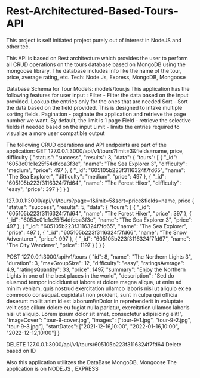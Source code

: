 # Rest-Architectured-Based-Tours-API
This project is self initiated project purely out of interest in NodeJS and other tec.

This API is based on Rest architecture which provides the user to perform all CRUD operations on
the tours database based on MongoDB using the mongoose library. The database includes info like the name of the
tour, price, average rating, etc. Tech: Node.Js, Express, MongoDB, Mongoose

Database Schema for Tour Models: models/tour.js
This application has the following features for user input :
Filter - Filter the data based on the input provided. Lookup the entries only for the ones that are needed
Sort - Sort the data based on the field provided. This is designed to intake multiple sorting fields.
Pagination - paginate the application and retrieve the page number we want. By default, the limit is 1 page
Field - retrieve the selective  fields if needed based on the input
Limit - limits the entries required to visualize a more user compatible output

The following CRUD operations and API endpoints are part of the application:
GET
127.0.0.1:3000/api/v1/tours?limit=3&fields=name, price, difficulty
{
    "status": "success",
    "results": 3,
    "data": {
        "tours": [
            {
                "_id": "6053c01c1e25f54dfcba3f3e",
                "name": "The Sea Explorer 3",
                "difficulty": "medium",
                "price": 497
            },
            {
                "_id": "605105b223f3116324f7fd65",
                "name": "The Sea Explorer",
                "difficulty": "medium",
                "price": 497
            },
            {
                "_id": "605105b223f3116324f7fd64",
                "name": "The Forest Hiker",
                "difficulty": "easy",
                "price": 397
            }
        ]
    }
}


127.0.0.1:3000/api/v1/tours?page=1&limit=5&sort=price&fields=name, price
{
    "status": "success",
    "results": 5,
    "data": {
        "tours": [
            {
                "_id": "605105b223f3116324f7fd64",
                "name": "The Forest Hiker",
                "price": 397
            },
            {
                "_id": "6053c01c1e25f54dfcba3f3e",
                "name": "The Sea Explorer 3",
                "price": 497
            },
            {
                "_id": "605105b223f3116324f7fd65",
                "name": "The Sea Explorer",
                "price": 497
            },
            {
                "_id": "605105b223f3116324f7fd66",
                "name": "The Snow Adventurer",
                "price": 997
            },
            {
                "_id": "605105b223f3116324f7fd67",
                "name": "The City Wanderer",
                "price": 1197
            }
        ]
    }
}


POST
127.0.0.1:3000/api/v1/tours
{
    "id": 8,
    "name": "The Northern Lights 3",
    "duration": 3,
    "maxGroupSize": 12,
    "difficulty": "easy",
    "ratingsAverage": 4.9,
    "ratingsQuantity": 33,
    "price": 1497,
    "summary": "Enjoy the Northern Lights in one of the best places in the world",
    "description": "Sed do eiusmod tempor incididunt ut labore et dolore magna aliqua, ut enim ad minim veniam, quis nostrud exercitation ullamco laboris nisi ut aliquip ex ea commodo consequat. cupidatat non proident, sunt in culpa qui officia deserunt mollit anim id est laborum!\nDolor in reprehenderit in voluptate velit esse cillum dolore eu fugiat nulla pariatur, exercitation ullamco laboris nisi ut aliquip. Lorem ipsum dolor sit amet, consectetur adipisicing elit!",
    "imageCover": "tour-9-cover.jpg",
    "images": ["tour-9-1.jpg", "tour-9-2.jpg", "tour-9-3.jpg"],
    "startDates": ["2021-12-16,10:00", "2022-01-16,10:00", "2022-12-12,10:00"]
  }


DELETE
127.0.0.1:3000/api/v1/tours/605105b223f3116324f7fd64
Delete based on ID


Also this application utilitzes the DataBase MongoDB, Mongoose
The application is on NODE.JS , EXPRESS
